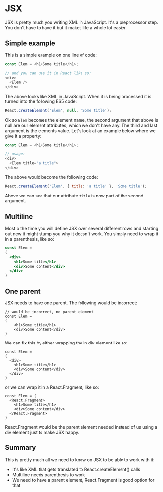 # JSX

JSX is pretty much you writing XML in JavaScript. It's a preprocessor step. You don't have to have it but it makes life a whole lot easier.

## Simple example

This is a simple example on one line of code:

```js
const Elem = <h1>Some title</h1>;

// and you can use it in React like so:
<div>
  <Elem />
</div>
```

The above looks like XML in JavaScript. When it is being processed it is turned into the following ES5 code:

```js
React.createElement('Elem', null, 'Some title');
```

Ok so `Elem` becomes the element name, the second argument that above is null are our element attributes, which we don't have any. The third and last argument is the elements value. Let's look at an example below where we give it a property:

```js
const Elem = <h1>Some title</h1>;

// usage:
<div>
  <Elem title="a title">
</div>
```

The above would become the following code:

```js
React.createElement('Elem', { title: 'a title' }, 'Some title');
```

Above we can see that our attribute `title` is now part of the second argument.

## Multiline

Most o the time you will define JSX over several different rows and starting out new it might stump you why it doesn't work. You simply need to wrap it in a parenthesis, like so:

```jsx
const Elem = 
(
  <div>
    <h1>Some title</h1>
    <div>Some content</div>
  </div>
)
```

## One parent

JSX needs to have one parent. The following would be incorrect:

```
// would be incorrect, no parent element
const Elem = 
(
    <h1>Some title</h1>
    <div>Some content</div>
)
```

We can fix this by either wrapping the in div element like so:

```
const Elem = 
(  
  <div>
    <h1>Some title</h1>
    <div>Some content</div>
  </div>
)
```

or we can wrap it in a React.Fragment, like so:

```
const Elem = (  
  <React.Fragment>
    <h1>Some title</h1>
    <div>Some content</div>
  </React.Fragment>
)
```

React.Fragment would be the parent element needed instead of us using a div element just to make JSX happy.

## Summary

This is pretty much all we need to know on JSX to be able to work with it:

* It's like XML that gets translated to React.createElement\(\) calls
* Multiline needs parenthesis to work
* We need to have a parent element, React.Fragment is good option for that



